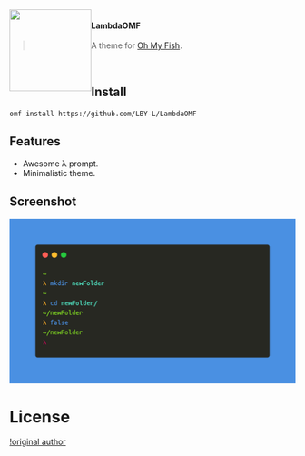 <img src="https://cdn.rawgit.com/oh-my-fish/oh-my-fish/e4f1c2e0219a17e2c748b824004c8d0b38055c16/docs/logo.svg" align="left" width="144px" height="144px"/>

#### LambdaOMF
> A theme for [Oh My Fish](https://www.github.com/oh-my-fish/oh-my-fish).

<br/>


## Install

```fish
omf install https://github.com/LBY-L/LambdaOMF
```

## Features

* Awesome λ prompt.
* Minimalistic theme.

## Screenshot

<p align="center">
<img src="./carbonscreenshot.png" alt="screenshot to be done">
</p>


# License
[!original author](https://github.com/marcin-dudek)
